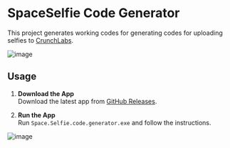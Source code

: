 # SpaceSelfie Code Generator

This project generates working codes for generating codes for uploading selfies to [CrunchLabs](https://space.crunchlabs.com).

![image](https://github.com/user-attachments/assets/6c30f137-5dc9-4214-8a7f-0c00532a7359)

## Usage

1. **Download the App**  
   Download the latest app from [GitHub Releases](https://github.com/TheFalloutOf76/space-selfie-code-generator/releases/download/1.0/Space.Selfie.code.generator.exe).

2. **Run the App**  
   Run `Space.Selfie.code.generator.exe` and follow the instructions.

![image](https://github.com/user-attachments/assets/7326a1e3-73c1-479e-925f-14b79c3b4852)
